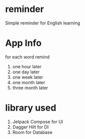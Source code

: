 # reminder

Simple reminder for English learning

# App Info

for each word remind
<ol>
<li> one hour later </li>
<li> one day later </li>
<li> one week later</li>
<li> one month later</li>
<li> three month later</li>
</ol>

# library used

<ol>
<li> Jetpack Compose for UI </li>
<li> Dagger Hilt for DI</li>
<li> Room for Database</li>
</ol>